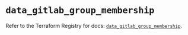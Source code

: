 # `data_gitlab_group_membership`

Refer to the Terraform Registry for docs: [`data_gitlab_group_membership`](https://registry.terraform.io/providers/gitlabhq/gitlab/16.8.1/docs/data-sources/group_membership).
